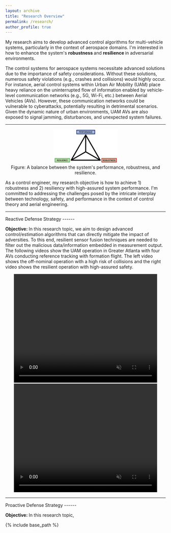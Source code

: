 ```yaml
---
layout: archive
title: "Research Overview"
permalink: /research/
author_profile: true
---
```


My research aims to develop advanced control algorithms for multi-vehicle systems, particularly in the context of aerospace domains. 
I'm interested in how to enhance the system's <strong> robustness </strong> and <strong> resilience </strong> in adversarial environments. 

The control systems for aerospace systems necessitate advanced solutions due to the importance of safety considerations. 
Without these solutions, numerous safety violations (e.g., crashes and collisions) would highly occur. For instance, aerial control systems within Urban Air Mobility (UAM) place heavy reliance on the uninterrupted flow of information enabled by vehicle-level communication networks (e.g., 5G, Wi-Fi, etc.) between Aerial Vehicles (AVs). 
However, these communication networks could be vulnerable to cyberattacks, potentially resulting in detrimental scenarios. 
Given the dynamic nature of urban environments, UAM AVs are also exposed to signal jamming, disturbances, and unexpected system failures. 

<hr>  
<div style="text-align:center;">
  <img src="/images/Diagram.png" alt="MAS" style="width:40%">
  <figcaption> Figure: A balance between the system's performance, robustness, and resilience. </figcaption>
</div>

As a control engineer, my research objective is how to achieve 1) robustness and 2) resiliency with high-assured system performance. 
I'm committed to addressing the challenges posed by the intricate interplay between technology, safety, and performance in the context of control theory and aerial engineering. 

<hr>
Reactive Defense Strategy
------
<p> <strong> Objective: </strong> In this research topic, we aim to design advanced control/estimation algorithms that can directly mitigate the impact of adversities. To this end, resilient sensor fusion techniques are needed to filter out the malicious data/information embedded in measurement output. The following videos show the UAM operation in Greater Atlanta with four AVs conducting reference tracking with formation flight. The left video shows the off-nominal operation with a high risk of collisions and the right video shows the resilient operation with high-assured safety. </p>

<div align="center">
  <video width="450" height="340" autoplay loop muted>
  <source src ="/images/FDI_Off_Nominal.mp4" type="video/mp4">
  </video>
  <video width="450" height="340" autoplay loop muted>
  <source src ="/images/FDI_Resilient.mp4" type="video/mp4">
  </video>
</div>

<hr>
Proactive Defense Strategy
------
<p> <strong> Objective: </strong> In this research topic, 


<script>
function myFunction1() {
  var dots = document.getElementById("dots");
  var moreText = document.getElementById("more");
  var btnText = document.getElementById("myBtn");

  if (dots.style.display === "none") {
    dots.style.display = "inline";
    btnText.innerHTML = "Read more +"; 
    moreText.style.display = "none";
  } else {
    dots.style.display = "none";
    btnText.innerHTML = "Read less -"; 
    moreText.style.display = "inline";
  }
}
</script>

{% include base_path %}




